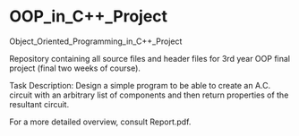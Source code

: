 # OOP_in_C++_Project
Object_Oriented_Programming_in_C++_Project

Repository containing all source files and header files for 3rd year OOP final project (final two weeks of course).

Task Description: Design a simple program to be able to create an A.C. circuit with an arbitrary list of components and then return properties of the resultant circuit.

For a more detailed overview, consult Report.pdf.
